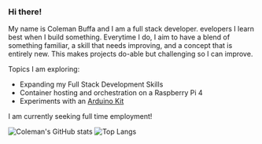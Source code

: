 ### Hi there!

My name is Coleman Buffa and I am a full stack developer. evelopers I learn best when I build something. Everytime I do, I aim to have a blend of something familiar, a skill that needs improving, and a concept that is entirely new. This makes projects do-able but challenging so I can improve.

Topics I am exploring:
* Expanding my Full Stack Development Skills
* Container hosting and orchestration on a Raspberry Pi 4
* Experiments with an [Arduino Kit](https://www.elegoo.com/products/elegoo-uno-project-super-starter-kit) 

I am currently seeking full time employment!

![Coleman's GitHub stats](https://github-readme-stats.vercel.app/api?username=coleman-buffa&show_icons=true&theme=monokai)
![Top Langs](https://github-readme-stats.vercel.app/api/top-langs/?username=coleman-buffa&layout=compact&theme=monokai)
